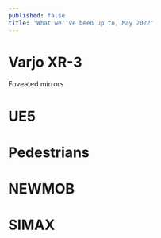 ```yaml
---
published: false
title: 'What we''ve been up to, May 2022'
---
```

# Varjo XR-3

Foveated mirrors

# UE5

# Pedestrians

# NEWMOB

# SIMAX
